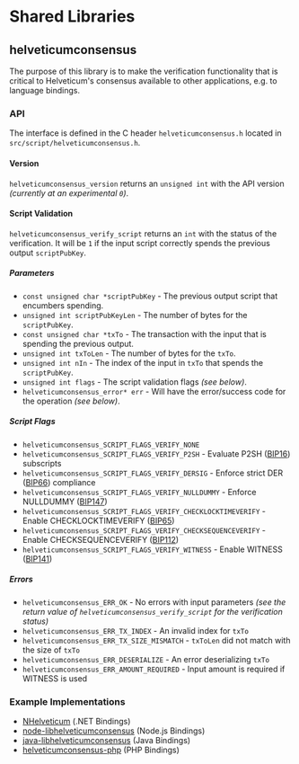 Shared Libraries
================

## helveticumconsensus

The purpose of this library is to make the verification functionality that is critical to Helveticum's consensus available to other applications, e.g. to language bindings.

### API

The interface is defined in the C header `helveticumconsensus.h` located in  `src/script/helveticumconsensus.h`.

#### Version

`helveticumconsensus_version` returns an `unsigned int` with the API version *(currently at an experimental `0`)*.

#### Script Validation

`helveticumconsensus_verify_script` returns an `int` with the status of the verification. It will be `1` if the input script correctly spends the previous output `scriptPubKey`.

##### Parameters
- `const unsigned char *scriptPubKey` - The previous output script that encumbers spending.
- `unsigned int scriptPubKeyLen` - The number of bytes for the `scriptPubKey`.
- `const unsigned char *txTo` - The transaction with the input that is spending the previous output.
- `unsigned int txToLen` - The number of bytes for the `txTo`.
- `unsigned int nIn` - The index of the input in `txTo` that spends the `scriptPubKey`.
- `unsigned int flags` - The script validation flags *(see below)*.
- `helveticumconsensus_error* err` - Will have the error/success code for the operation *(see below)*.

##### Script Flags
- `helveticumconsensus_SCRIPT_FLAGS_VERIFY_NONE`
- `helveticumconsensus_SCRIPT_FLAGS_VERIFY_P2SH` - Evaluate P2SH ([BIP16](https://github.com/helveticum/bips/blob/master/bip-0016.mediawiki)) subscripts
- `helveticumconsensus_SCRIPT_FLAGS_VERIFY_DERSIG` - Enforce strict DER ([BIP66](https://github.com/helveticum/bips/blob/master/bip-0066.mediawiki)) compliance
- `helveticumconsensus_SCRIPT_FLAGS_VERIFY_NULLDUMMY` - Enforce NULLDUMMY ([BIP147](https://github.com/helveticum/bips/blob/master/bip-0147.mediawiki))
- `helveticumconsensus_SCRIPT_FLAGS_VERIFY_CHECKLOCKTIMEVERIFY` - Enable CHECKLOCKTIMEVERIFY ([BIP65](https://github.com/helveticum/bips/blob/master/bip-0065.mediawiki))
- `helveticumconsensus_SCRIPT_FLAGS_VERIFY_CHECKSEQUENCEVERIFY` - Enable CHECKSEQUENCEVERIFY ([BIP112](https://github.com/helveticum/bips/blob/master/bip-0112.mediawiki))
- `helveticumconsensus_SCRIPT_FLAGS_VERIFY_WITNESS` - Enable WITNESS ([BIP141](https://github.com/helveticum/bips/blob/master/bip-0141.mediawiki))

##### Errors
- `helveticumconsensus_ERR_OK` - No errors with input parameters *(see the return value of `helveticumconsensus_verify_script` for the verification status)*
- `helveticumconsensus_ERR_TX_INDEX` - An invalid index for `txTo`
- `helveticumconsensus_ERR_TX_SIZE_MISMATCH` - `txToLen` did not match with the size of `txTo`
- `helveticumconsensus_ERR_DESERIALIZE` - An error deserializing `txTo`
- `helveticumconsensus_ERR_AMOUNT_REQUIRED` - Input amount is required if WITNESS is used

### Example Implementations
- [NHelveticum](https://github.com/NicolasDorier/NHelveticum/blob/master/NHelveticum/Script.cs#L814) (.NET Bindings)
- [node-libhelveticumconsensus](https://github.com/bitpay/node-libhelveticumconsensus) (Node.js Bindings)
- [java-libhelveticumconsensus](https://github.com/dexX7/java-libhelveticumconsensus) (Java Bindings)
- [helveticumconsensus-php](https://github.com/Bit-Wasp/helveticumconsensus-php) (PHP Bindings)
